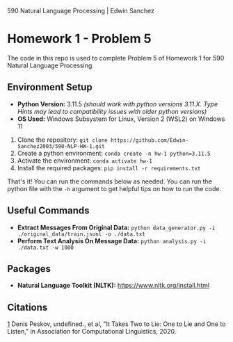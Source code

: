 590 Natural Language Processing | Edwin Sanchez
# Homework 1 - Problem 5
The code in this repo is used to complete Problem 5 of Homework 1 for 590 Natural Language Processing.

## Environment Setup

* **Python Version:** 3.11.5 *(should work with python versions 3.11.X. Type Hints may lead to compatibility issues with older python versions)*
* **OS Used:** Windows Subsystem for Linux, Version 2 (WSL2) on Windows 11

1. Clone the repository: `git clone https://github.com/Edwin-Sanchez2003/590-NLP-HW-1.git`
2. Create a python environment: `conda create -n hw-1 python=3.11.5`
3. Activate the environment: `conda activate hw-1`
4. Install the required packages: `pip install -r requirements.txt`

That's it! You can run the commands below as needed. You can run the python file with the `-h` argument to get helpful tips on how to run the code.

## Useful Commands
* **Extract Messages From Original Data:** `python data_generator.py -i ./original_data/train.jsonl -o ./data.txt`
* **Perform Text Analysis On Message Data:** `python analysis.py -i ./data.txt -w 1000`


## Packages
* **Natural Language Toolkit (NLTK):** https://www.nltk.org/install.html

## Citations
[1](https://sites.google.com/view/qanta/projects/diplomacy) 
Denis Peskov, undefined., et al, "It Takes Two to Lie: One to Lie and One to Listen," in Association for Computational Linguistics, 2020.
